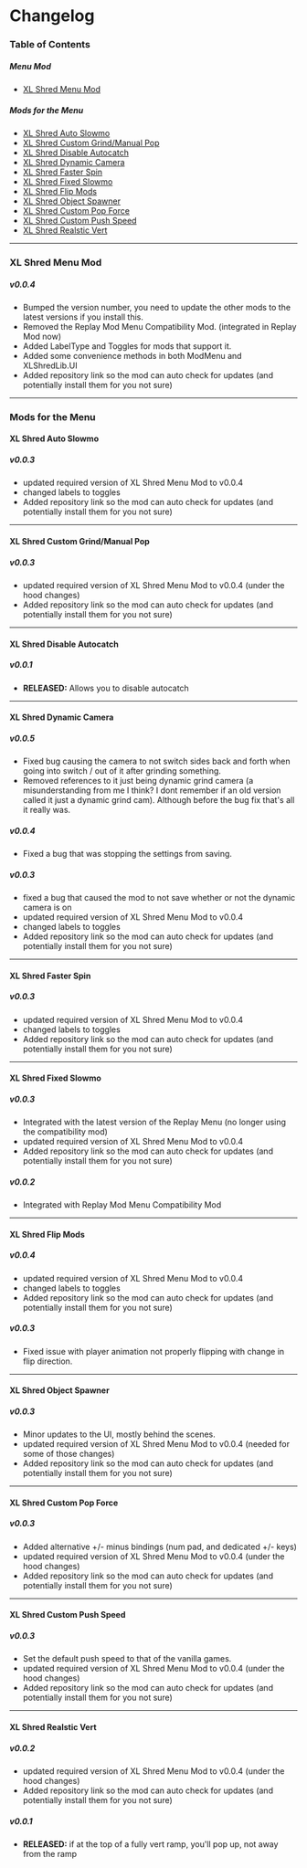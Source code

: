# Changelog

### Table of Contents
##### Menu Mod
- [XL Shred Menu Mod](#xl-shred-menu-mod)
##### Mods for the Menu
- [XL Shred Auto Slowmo](#xl-shred-auto-slowmo)
- [XL Shred Custom Grind/Manual Pop](#xl-shred-custom-grindmanual-pop)
- [XL Shred Disable Autocatch](#xl-shred-disable-autocatch)
- [XL Shred Dynamic Camera](#xl-shred-dynamic-camera)
- [XL Shred Faster Spin](#xl-shred-faster-spin)
- [XL Shred Fixed Slowmo](#xl-shred-fixed-slowmo)
- [XL Shred Flip Mods](#xl-shred-flip-mods)
- [XL Shred Object Spawner](#xl-shred-object-spawner)
- [XL Shred Custom Pop Force](#xl-shred-custom-pop-force)
- [XL Shred Custom Push Speed](#xl-shred-custom-push-speed)
- [XL Shred Realstic Vert](#xl-shred-realistic-vert)
---

### XL Shred Menu Mod
##### v0.0.4
- Bumped the version number, you need to update the other mods to the latest versions if you install this.
- Removed the Replay Mod Menu Compatibility Mod. (integrated in Replay Mod now)
- Added LabelType and Toggles for mods that support it.
- Added some convenience methods in both ModMenu and XLShredLib.UI
- Added repository link so the mod can auto check for updates (and potentially install them for you not sure)

---
### Mods for the Menu
#### XL Shred Auto Slowmo
##### v0.0.3
- updated required version of XL Shred Menu Mod to v0.0.4
- changed labels to toggles
- Added repository link so the mod can auto check for updates (and potentially install them for you not sure)
---
#### XL Shred Custom Grind/Manual Pop
##### v0.0.3
- updated required version of XL Shred Menu Mod to v0.0.4 (under the hood changes)
- Added repository link so the mod can auto check for updates (and potentially install them for you not sure)
---
#### XL Shred Disable Autocatch
##### v0.0.1
- **RELEASED:** Allows you to disable autocatch
---
#### XL Shred Dynamic Camera
##### v0.0.5
- Fixed bug causing the camera to not switch sides back and forth when going into switch / out of it after grinding something.
- Removed references to it just being dynamic grind camera (a misunderstanding from me I think? I dont remember if an old version called it just a dynamic grind cam). Although before the bug fix that's all it really was.
##### v0.0.4
- Fixed a bug that was stopping the settings from saving.
##### v0.0.3
- fixed a bug that caused the mod to not save whether or not the dynamic camera is on
- updated required version of XL Shred Menu Mod to v0.0.4
- changed labels to toggles
- Added repository link so the mod can auto check for updates (and potentially install them for you not sure)
---
#### XL Shred Faster Spin
##### v0.0.3
- updated required version of XL Shred Menu Mod to v0.0.4
- changed labels to toggles
- Added repository link so the mod can auto check for updates (and potentially install them for you not sure)
---
#### XL Shred Fixed Slowmo
##### v0.0.3
- Integrated with the latest version of the Replay Menu (no longer using the compatibility mod)
- updated required version of XL Shred Menu Mod to v0.0.4
- Added repository link so the mod can auto check for updates (and potentially install them for you not sure)
##### v0.0.2
- Integrated with Replay Mod Menu Compatibility Mod
---
#### XL Shred Flip Mods
##### v0.0.4
- updated required version of XL Shred Menu Mod to v0.0.4
- changed labels to toggles
- Added repository link so the mod can auto check for updates (and potentially install them for you not sure)
##### v0.0.3
- Fixed issue with player animation not properly flipping with change in flip direction.
---
#### XL Shred Object Spawner
##### v0.0.3
- Minor updates to the UI, mostly behind the scenes.
- updated required version of XL Shred Menu Mod to v0.0.4 (needed for some of those changes)
- Added repository link so the mod can auto check for updates (and potentially install them for you not sure)
---
#### XL Shred Custom Pop Force
##### v0.0.3
- Added alternative +/- minus bindings (num pad, and dedicated +/- keys)
- updated required version of XL Shred Menu Mod to v0.0.4 (under the hood changes)
- Added repository link so the mod can auto check for updates (and potentially install them for you not sure)
---
#### XL Shred Custom Push Speed
##### v0.0.3
- Set the default push speed to that of the vanilla games.
- updated required version of XL Shred Menu Mod to v0.0.4 (under the hood changes)
- Added repository link so the mod can auto check for updates (and potentially install them for you not sure)
---
#### XL Shred Realstic Vert
##### v0.0.2
- updated required version of XL Shred Menu Mod to v0.0.4 (under the hood changes)
- Added repository link so the mod can auto check for updates (and potentially install them for you not sure)
##### v0.0.1
- **RELEASED:** if at the top of a fully vert ramp, you'll pop up, not away from the ramp